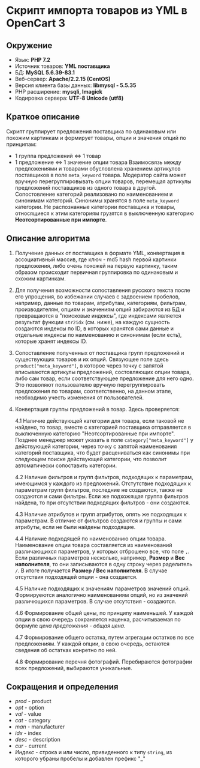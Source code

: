 # Скрипт импорта товаров из YML в OpenCart 3

## Окружение
- Язык: **PHP 7.2**
- Источник товаров: **YML поставщика**
- БД: **MySQL 5.6.39-83.1**
- Веб-сервер: **Apache/2.2.15 (CentOS)**
- Версия клиента базы данных: **libmysql - 5.5.35**
- PHP расширение: **mysqli, Imagick**
- Кодировка сервера: **UTF-8 Unicode (utf8)**

## Краткое описание
Скрипт группирует предложения поставщика по одинаковым или похожим картинкам и формирует товары, опции и значения опций по принципам:
- 1 группа предложений <=> 1 товар
- 1 предложение <=> 1 значение опции товара
Взаимосвязь между предложениями и товарами обусловлена хранением артикулов поставщиков в поле `meta_keyword` товара.
Модератор сайта может вручную перегруппировывать опции товаров, перемещая артикулы предложений поставщиков из одного товара в другой.
Сопостовление категорий реализовано по наименованием и синонимам категорий. Синонимы хранятся в поле `meta_keyword` категории.
Не распознанные категории поставщика и товары, относящиеся к этим категориям грузятся в выключенную категорию **Неотсортированные при импорте**.

## Описание алгоритма
1. Получение данных от поставщика в формате YML, конвертация в ассоциативный массив, где ключ - md5 hash первой картинки предложения, либо очень похожей на первую картинку, таким образом происходит первичная группировка по одинаковым и схожим картинкам.
2. Для получения возможности сопоставления русского текста после его упрощения, во избежании случаев с задвоением пробелов, например, данные по товарам, атрибутам, категориям, фильтрам, производителям, опциям и значениям опций забираются из БД и превращаются в "поисковые индексы", где индексами является результат функции `str2idx` (см. ниже), на каждую сущность создаются индексы по ID, в которых хранятся сами данные и отдельные индексы по наименованию и синонимам (если есть), которые хранят индексы ID.
3. Сопоставление полученных от поставщика групп предложений и существующих товаров и их опций. Связующее поле здесь `product["meta_keyword"]`, в которое через точку с запятой вписываются артикулы предложений, состовляющих опции товара, либо сам товар, если соответствующее предложение для него одно. Это позволяют пользователю вручную перегруппировать предложения по товарам, соответственно, на данном этапе, необходимо учесть изменения от пользователей.
4. Конвертация группы предложений в товар. Здесь проверяется:

 	4.1 Наличие действующей категории для товара, если таковой не найдено, то товар, вместе с категорией поставщика отправляется в выключенную категорию "Неотсортированные при импорте". Позднее менеджер может указать в поле `category["meta_keyword"]` у действующей категории, через точку с запятой наименования категорий поставщика, что будет расцениваться как синонимы при следующем поиске действующей категории, что позволит автоматически сопоставить категории.

 	4.2 Наличие фильтров и групп фильтров, подходящих к параметрам, имеющимся у каждого из предложений. Отстутствие подходящих к параметрам групп фильтров, последние не создаются, также не создаются и сами фильтры. Если же подхожящая группа фильтров найдена, то при отсутствии подходящих фильтров - они создаются.

	4.3 Наличие атрибутов и групп атрибутов, опять же подходящих к параметрам. В отличие от фильтров создаются и группы и сами атрибуты, если не были найдены подходящие.

	4.4 Наличие подходящей по наименованию опции товара. Наименование опции товара составляется из наименований различающихся параметров, у которых отброшено все, что поле `,`. Если различных параметров несколько, например, **Размер** и **Вес наполнителя**, то они записываются в одну строку через раделитель ` / `. В итоге получается **Размер / Вес наполнителя**. В случае отсутствия подходящей опции - она создается.

	4.5 Наличие подходящих к значениям параметров значений опций. Формируеются аналогично наименованиям опций, но из значений различющихся параметров. В случае отсутствия - создаются.

	4.6 Формирование общей цены, по принципу наименьшей. У каждой опции в свою очередь сохраняется наценка, расчитываемая по формуле *цена предложения - общая цена*.
	
    4.7 Формирование общего остатка, путем агрегации остатков по все предложениям. У каждой опции, в свою очередь, остаются сведения об остатках конретно по ней.
	
    4.8 Формирование перечня фотографий. Перебираются фотографии всех предложений, выбираются уникальные.

## Сокращения и определения
- *prod* - product
- *opt* - option
- *val* - value
- *cat* - category
- *man* - manufacturer
- *idx* - index
- *desc* - description
- *cur* - current 
- *Индекс* - строка и или число, привиденного к типу `string`, из которого убраны пробелы и добавлен префикс "_"